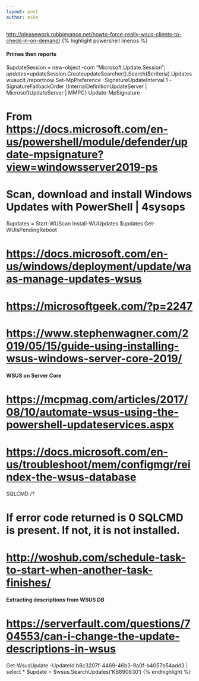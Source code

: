 ```yaml
---
layout: post
author: mike
---
```

http://pleasework.robbievance.net/howto-force-really-wsus-clients-to-check-in-on-demand/
{% highlight powershell linenos %}
#### Primes then reports
$updateSession = new-object -com “Microsoft.Update.Session”; $updates=$updateSession.CreateupdateSearcher().Search($criteria).Updates
wuauclt /reportnow
Set-MpPreference -SignatureUpdateInterval 1 -SignatureFallbackOrder {InternalDefinitionUpdateServer | MicrosoftUpdateServer | MMPC}
Update-MpSignature
# From <https://docs.microsoft.com/en-us/powershell/module/defender/update-mpsignature?view=windowsserver2019-ps>
# Scan, download and install Windows Updates with PowerShell | 4sysops
$updates = Start-WUScan
Install-WUUpdates $updates
Get-WUIsPendingReboot
# https://docs.microsoft.com/en-us/windows/deployment/update/waas-manage-updates-wsus
# https://microsoftgeek.com/?p=2247
# https://www.stephenwagner.com/2019/05/15/guide-using-installing-wsus-windows-server-core-2019/
#### WSUS on Server Core
# https://mcpmag.com/articles/2017/08/10/automate-wsus-using-the-powershell-updateservices.aspx
# https://docs.microsoft.com/en-us/troubleshoot/mem/configmgr/reindex-the-wsus-database
SQLCMD /?
# If error code returned is 0 SQLCMD is present. If not, it is not installed.
# http://woshub.com/schedule-task-to-start-when-another-task-finishes/
#### Extracting descriptions from WSUS DB
# https://serverfault.com/questions/704553/can-i-change-the-update-descriptions-in-wsus
Get-WsusUpdate -UpdateId b8c3207f-4469-46b3-9a0f-b4057b54add3 | select *
$update = $wsus.SearchUpdates(‘KB890830’)
{% endhighlight %}

